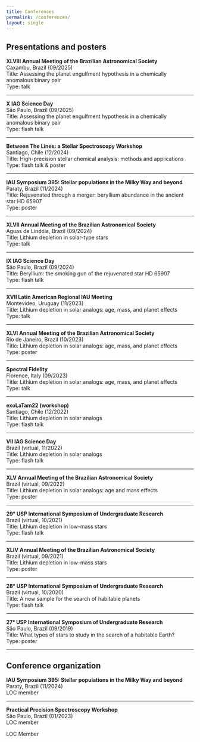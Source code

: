 ```yaml
---
title: Conferences
permalink: /conferences/
layout: single
---
```


## Presentations and posters  
**XLVIII Annual Meeting of the Brazilian Astronomical Society**   
Caxambu, Brazil (09/2025)  
Title: Assessing the planet engulfment hypothesis in a chemically anomalous binary pair  
Type: talk

---

**X IAG Science Day**  
São Paulo, Brazil (09/2025)  
Title: Assessing the planet engulfment hypothesis in a chemically anomalous binary pair  
Type: flash talk

---

**Between The Lines: a Stellar Spectroscopy Workshop**  
Santiago, Chile (12/2024)  
Title: High-precision stellar chemical analysis: methods and applications  
Type: flash talk & poster

---

**IAU Symposium 395: Stellar populations in the Milky Way and beyond**  
Paraty, Brazil (11/2024)  
Title: Rejuvenated through a merger: beryllium abundance in the ancient star HD 65907  
Type: poster

---

**XLVII Annual Meeting of the Brazilian Astronomical Society**  
Aguas de Lindóia, Brazil (09/2024)  
Title: Lithium depletion in solar-type stars  
Type: talk

---

**IX IAG Science Day**  
São Paulo, Brazil (09/2024)  
Title: Beryllium: the smoking gun of the rejuvenated star HD 65907  
Type: flash talk

---

**XVII Latin American Regional IAU Meeting**  
Montevideo, Uruguay (11/2023)  
Title: Lithium depletion in solar analogs: age, mass, and planet effects  
Type: talk 

---

**XLVI Annual Meeting of the Brazilian Astronomical Society**  
Rio de Janeiro, Brazil (10/2023)  
Title: Lithium depletion in solar analogs: age, mass, and planet effects  
Type: poster

---

**Spectral Fidelity**  
Florence, Italy (09/2023)  
Title: Lithium depletion in solar analogs: age, mass, and planet effects  
Type: talk

---

**exoLaTam22 (workshop)**  
Santiago, Chile (12/2022)  
Title: Lithium depletion in solar analogs  
Type: flash talk

---

**VII IAG Science Day**  
Brazil (virtual, 11/2022)  
Title: Lithium depletion in solar analogs  
Type: flash talk

---

**XLV Annual Meeting of the Brazilian Astronomical Society**  
Brazil (virtual, 09/2022)  
Title: Lithium depletion in solar analogs: age and mass effects  
Type: poster

---

**29° USP International Symposium of Undergraduate Research**  
Brazil (virtual, 10/2021)  
Title: Lithium depletion in low-mass stars  
Type: flash talk

---

**XLIV Annual Meeting of the Brazilian Astronomical Society**  
Brazil (virtual, 09/2021)  
Title: Lithium depletion in low-mass stars  
Type: poster

---

**28° USP International Symposium of Undergraduate Research**  
Brazil (virtual, 10/2020)  
Title: A new sample for the search of habitable planets  
Type: flash talk

---

**27° USP International Symposium of Undergraduate Research**  
São Paulo, Brazil (09/2019)  
Title: What types of stars to study in the search of a habitable Earth?  
Type: poster

---

## Conference organization
**IAU Symposium 395: Stellar populations in the Milky Way and beyond**  
Paraty, Brazil (11/2024)  
LOC member

---

**Practical Precision Spectroscopy Workshop**  
São Paulo, Brazil (01/2023)  
LOC member

LOC Member
